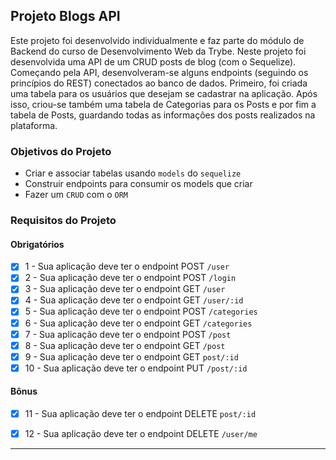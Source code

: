 ## Projeto Blogs API

Este projeto foi desenvolvido individualmente e faz parte do módulo de Backend do curso de Desenvolvimento Web da Trybe. Neste projeto foi desenvolvida uma API de um CRUD posts de blog (com o Sequelize). Começando pela API, desenvolveram-se alguns endpoints (seguindo os princípios do REST) conectados ao banco de dados. Primeiro, foi criada uma tabela para os usuários que desejam se cadastrar na aplicação. Após isso, criou-se também uma tabela de Categorias para os Posts e por fim a tabela de Posts, guardando todas as informações dos posts realizados na plataforma.

### Objetivos do Projeto

- Criar e associar tabelas usando `models` do `sequelize`
- Construir endpoints para consumir os models que criar 
- Fazer um `CRUD` com o `ORM`


### Requisitos do Projeto

#### Obrigatórios

- [x] 1 - Sua aplicação deve ter o endpoint POST `/user`
- [x] 2 - Sua aplicação deve ter o endpoint POST `/login`
- [x] 3 - Sua aplicação deve ter o endpoint GET `/user`
- [x] 4 - Sua aplicação deve ter o endpoint GET `/user/:id`
- [x] 5 - Sua aplicação deve ter o endpoint POST `/categories`
- [x] 6 - Sua aplicação deve ter o endpoint GET `/categories`
- [x] 7 - Sua aplicação deve ter o endpoint POST `/post`
- [x] 8 - Sua aplicação deve ter o endpoint GET `/post`
- [x] 9 - Sua aplicação deve ter o endpoint GET `post/:id`
- [x] 10 - Sua aplicação deve ter o endpoint PUT `/post/:id`

#### Bônus

- [x] 11 - Sua aplicação deve ter o endpoint DELETE `post/:id`
- [x] 12 - Sua aplicação deve ter o endpoint DELETE `/user/me`


---
